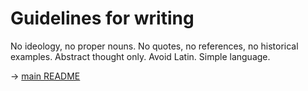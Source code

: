 Guidelines for writing
===

No ideology, no proper nouns. No quotes, no references, no historical examples. Abstract thought only. Avoid Latin. Simple language.

-> [main README](README.md)
